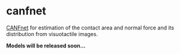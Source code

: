 # canfnet
[CANFnet](https://sites.google.com/view/canfnet) for estimation of the contact area and normal force and its distribution from visuotactile images.

**Models will be released soon...**
